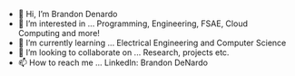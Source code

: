 - 👋 Hi, I’m Brandon Denardo
- 👀 I’m interested in ... Programming, Engineering, FSAE, Cloud Computing and more!
- 🌱 I’m currently learning ... Electrical Engineering and Computer Science
- 💞️ I’m looking to collaborate on ... Research, projects etc.
- 📫 How to reach me ... LinkedIn: Brandon DeNardo

<!---
shelpo26/shelpo26 is a ✨ special ✨ repository because its `README.md` (this file) appears on your GitHub profile.
You can click the Preview link to take a look at your changes.
--->
